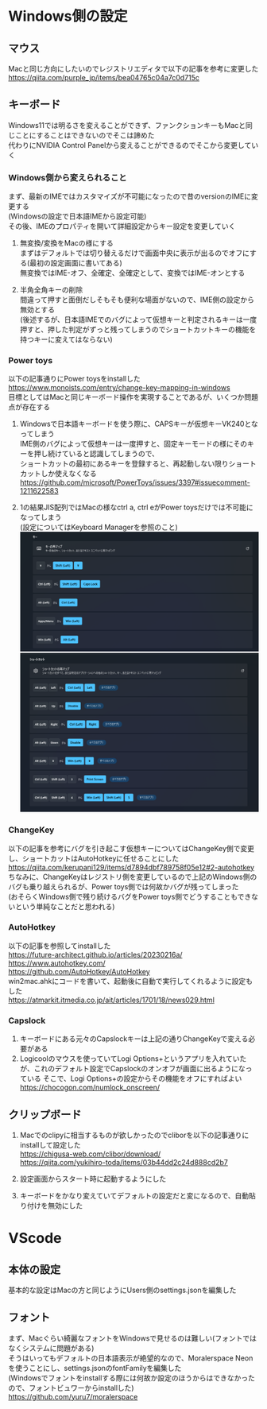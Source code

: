 # Windows側の設定
## マウス
Macと同じ方向にしたいのでレジストリエディタで以下の記事を参考に変更した<br>
https://qiita.com/purple_jp/items/bea04765c04a7c0d715c

## キーボード
Windows11では明るさを変えることができず、ファンクションキーもMacと同じことにすることはできないのでそこは諦めた<br>
代わりにNVIDIA Control Panelから変えることができるのでそこから変更していく
### Windows側から変えられること
まず、最新のIMEではカスタマイズが不可能になったので昔のversionのIMEに変更する<br>
(Windowsの設定で日本語IMEから設定可能)<br>
その後、IMEのプロパティを開いて詳細設定からキー設定を変更していく

1. 無変換/変換をMacの様にする<br>
まずはデフォルトでは切り替えるだけで画面中央に表示が出るのでオフにする(最初の設定画面に書いてある)<br>
無変換ではIME-オフ、全確定、全確定として、変換ではIME-オンとする

2. 半角全角キーの削除<br>
間違って押すと面倒だしそもそも便利な場面がないので、IME側の設定から無効とする<br>
(後述するが、日本語IMEでのバグによって仮想キーと判定されるキーは一度押すと、押した判定がずっと残ってしまうのでショートカットキーの機能を持つキーに変えてはならない)

### Power toys
以下の記事通りにPower toysをinstallした<br>
https://www.monoists.com/entry/change-key-mapping-in-windows<br>
目標としてはMacと同じキーボード操作を実現することであるが、いくつか問題点が存在する

1. Windowsで日本語キーボードを使う際に、CAPSキーが仮想キーVK240となってしまう<br>
IME側のバグによって仮想キーは一度押すと、固定キーモードの様にそのキーを押し続けていると認識してしまうので、<br>
ショートカットの最初にあるキーを登録すると、再起動しない限りショートカットしか使えなくなる<br>
https://github.com/microsoft/PowerToys/issues/3397#issuecomment-1211622583

2. 1の結果JIS配列ではMacの様なctrl a, ctrl eがPower toysだけでは不可能になってしまう<br>
(設定についてはKeyboard Managerを参照のこと)
![](images/key_map.png)
![](images/shortcut.png)

### ChangeKey
以下の記事を参考にバグを引き起こす仮想キーについてはChangeKey側で変更し、ショートカットはAutoHotkeyに任せることにした<br>
https://qiita.com/kerupani129/items/d7894dbf789758f05e12#2-autohotkey<br>
ちなみに、ChangeKeyはレジストリ側を変更しているので上記のWindows側のバグも乗り越えられるが、Power toys側では何故かバグが残ってしまった<br>
(おそらくWindows側で残り続けるバグをPower toys側でどうすることもできないという単純なことだと思われる)

### AutoHotkey
以下の記事を参照してinstallした<br>
https://future-architect.github.io/articles/20230216a/<br>
https://www.autohotkey.com/<br>
https://github.com/AutoHotkey/AutoHotkey<br>
win2mac.ahkにコードを書いて、起動後に自動で実行してくれるように設定もした<br>
https://atmarkit.itmedia.co.jp/ait/articles/1701/18/news029.html

### Capslock
1. キーボードにある元々のCapslockキーは上記の通りChangeKeyで変える必要がある
2. Logicoolのマウスを使っていてLogi Options+というアプリを入れていたが、これのデフォルト設定でCapslockのオンオフが画面に出るようになっている
そこで、Logi Options+の設定からその機能をオフにすればよい<br>
https://chocogon.com/numlock_onscreen/

## クリップボード
1. Macでのclipyに相当するものが欲しかったのでcliborを以下の記事通りにinstallして設定した<br>
https://chigusa-web.com/clibor/download/<br>
https://qiita.com/yukihiro-toda/items/03b44dd2c24d888cd2b7

2. 設定画面からスタート時に起動するようにした
3. キーボードをかなり変えていてデフォルトの設定だと変になるので、自動貼り付けを無効にした

# VScode
## 本体の設定
基本的な設定はMacの方と同じようにUsers側のsettings.jsonを編集した

## フォント
まず、Macぐらい綺麗なフォントをWindowsで見せるのは難しい(フォントではなくシステムに問題がある)<br>
そうはいってもデフォルトの日本語表示が絶望的なので、Moralerspace Neonを使うことにし、settings.jsonのfontFamilyを編集した<br>
(Windowsでフォントをinstallする際には何故か設定のほうからはできなかったので、フォントビュワーからinstallした)<br>
https://github.com/yuru7/moralerspace
